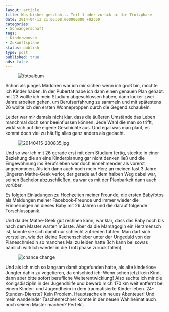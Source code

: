 ```yaml
---
layout: article
title: Was bisher geschah... Teil 1 oder zurück in die Trotzphase
date: 2014-04-13 21:05:08.000000000 +02:00
categories:
- Schwangerschaft
tags:
- Kinderwunsch
- Zukunftspläne
status: publish
type: post
published: true
ads: false
---
```

<figure>
  <img src="{{ site.url }}/images/photo-album-235603_150.jpg" alt="fotoalbum"/>
</figure>
Schon als junges Mädchen war ich mir sicher: wenn ich groß bin, möchte ich Kinder haben.
In der Pubertät habe ich dann einen genauen Plan gehabt: mit 23 wollte ich mein Studium abgeschlossen haben, dann locker zwei Jahre arbeiten gehen, um Berufserfahrung zu sammeln und mit spätestens 26 wollte ich den ersten Wonneproppen durch die Gegend schaukeln.

Leider war mir damals nicht klar, dass die äußeren Umstände das Leben manchmal doch sehr beeinflussen können.
Jede Wahl die man so trifft, wirkt sich auf die eigene Geschichte aus.
Und egal was man plant, es kommt doch viel zu häufig alles ganz anders als gedacht.

<figure>
  <img src="{{ site.url }}/images/20140415-200835.jpg" alt="20140415-200835.jpg" />
</figure>

Und so war ich mit 26 gerade erst mit dem Studium fertig, steckte in einer Beziehung die an eine Kinderplanung gar nicht denken ließ und die Eingewöhnung ins Berufsleben war doch einnehmender als vorerst angenommen.
Als ich dann auch noch mein Herz an meinen fast 3 Jahre jüngeren Mathe-Geek verlor, der gerade auf dem halben Weg dabei war, seinen Bachelor abzuschließen, da war es mit der Planbarkeit dann auch vorüber.

Es folgten Einladungen zu Hochzeiten meiner Freunde, die ersten Babyfotos als Meldungen meiner Facebook-Freunde und immer wieder die Erinnerungen an dieses Baby mit 26 Jahren und die darauf folgende Torschlusspanik.

Und da der Mathe-Geek gut rechnen kann, war klar, dass das Baby noch bis nach dem Master warten müsste.
Aber da die Mamagogin ein Herzmensch ist, konnte sie sich damit nur schlecht zufrieden fühlen.
Man darf sich vorstellen, wie der kleine Rechenschieber unter der Ungeduld von der Pläneschmiedin so manches Mal zu leiden hatte (Ich kann bei sowas nämlich wirklich wieder in die Trotzphase zurück fallen).

<figure>
  <img src="{{ site.url }}/images/chance_change.jpg" alt="chance change" />
</figure>

Und als ich mich so langsam damit abgefunden hatte, als alte kinderlose Jungfer dahin zu vegetieren, da entschied ich: Wenn schon jetzt kein Kind, dann aber bitte sofort berufliche Weiterentwicklung!
Also suchte ich mir die Königsdisziplin in der Jugendhilfe und bewarb mich 170 km weit entfernt bei einem Kinder- und Jugendheim in dem traumatisierte Kinder leben.
24-Stunden-Dienste? Kein Problem.
Hauptsache ein neues Abenteuer! Und mein wandelnder Taschenrechner konnte in der neuen Wahlheimat auch noch seinen Master machen? Perfekt.
